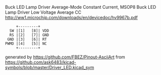 Buck LED Lamp Driver Average-Mode Constant Current, MSOP8
Buck LED Lamp Driver Low Voltage Average CC
http://ww1.microchip.com/downloads/en/devicedoc/hv9967b.pdf


	     +---------+
	  SW |[1]   [8]| VDD
	  RS |[2]   [7]| GND
	 GND |[3]   [6]| RT
	PWMD |[4]   [5]| NC
	     +---------+


generated by https://github.com/FBEZ/Pinout-AsciiArt from https://github.com/ask6483/kicad-symbols/blob/master/Driver_LED.kicad_sym